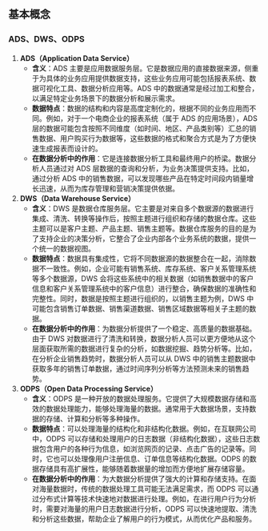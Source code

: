 ## 基本概念

### ADS、DWS、ODPS

1. **ADS（Application Data Service）**
   - **含义**：ADS 主要是应用数据服务层。它是数据应用的直接数据来源，侧重于为具体的业务应用提供数据支持，这些业务应用可能包括报表系统、数据可视化工具、数据分析应用等。ADS 中的数据通常是经过加工和整合，以满足特定业务场景下的数据分析和展示需求。
   - **数据特点**：数据的结构和内容是高度定制化的，根据不同的业务应用而不同。例如，对于一个电商企业的报表系统（属于 ADS 的应用场景），ADS 层的数据可能包含按照不同维度（如时间、地区、产品类别等）汇总的销售数据、用户购买行为数据等，这些数据的格式和聚合方式是为了方便快速生成报表而设计的。
   - **在数据分析中的作用**：它是连接数据分析工具和最终用户的桥梁。数据分析人员通过对 ADS 层数据的查询和分析，为业务决策提供支持。比如，通过分析 ADS 中的销售数据，可以发现哪些产品在特定时间段内销量增长迅速，从而为库存管理和营销决策提供依据。
2. **DWS（Data Warehouse Service）**
   - **含义**：DWS 是数据仓库服务层。它主要是对来自多个数据源的数据进行集成、清洗、转换等操作后，按照主题进行组织和存储的数据仓库。这些主题可以是客户主题、产品主题、销售主题等。数据仓库服务的目的是为了支持企业的决策分析，它整合了企业内部各个业务系统的数据，提供一个统一的数据视图。
   - **数据特点**：数据具有集成性，它将不同数据源的数据整合在一起，消除数据不一致性。例如，企业可能有销售系统、库存系统、客户关系管理系统等多个数据源，DWS 会将这些系统中的相关数据（如销售数据中的客户信息和客户关系管理系统中的客户信息）进行整合，确保数据的准确性和完整性。同时，数据是按照主题进行组织的，以销售主题为例，DWS 中可能包含销售订单数据、销售渠道数据、销售区域数据等相关子主题的数据。
   - **在数据分析中的作用**：为数据分析提供了一个稳定、高质量的数据基础。由于 DWS 对数据进行了清洗和转换，数据分析人员可以更方便地从这个层面获取所需的数据进行复杂的分析，如数据挖掘、趋势分析等。比如，在分析企业销售趋势时，数据分析人员可以从 DWS 中的销售主题数据中获取多年的销售订单数据，通过时间序列分析等方法预测未来的销售趋势。
3. **ODPS（Open Data Processing Service）**
   - **含义**：ODPS 是一种开放的数据处理服务。它提供了大规模数据存储和高效的数据处理能力，能够处理海量的数据。通常用于大数据场景，支持数据的存储、计算和分析等多种操作。
   - **数据特点**：可以处理海量的结构化和非结构化数据。例如，在互联网公司中，ODPS 可以存储和处理用户的日志数据（非结构化数据），这些日志数据包含用户的各种行为信息，如浏览网页的记录、点击广告的记录等。同时，它也可以处理像用户注册信息、订单信息等结构化数据。ODPS 的数据存储具有高扩展性，能够随着数据量的增加而方便地扩展存储容量。
   - **在数据分析中的作用**：为大数据分析提供了强大的计算和存储支持。在面对海量数据时，传统的数据处理工具可能无法满足需求，而 ODPS 可以通过分布式计算等技术快速地对数据进行处理。例如，在进行用户行为分析时，需要对海量的用户日志数据进行分析，ODPS 可以快速地提取、清洗和分析这些数据，帮助企业了解用户的行为模式，从而优化产品和服务。
